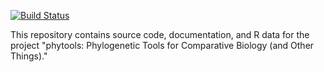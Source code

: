[![Build Status](https://travis-ci.org/liamrevell/phytools.svg?branch=master)](https://travis-ci.org/liamrevell/phytools)

This repository contains source code, documentation, and R data for the project "phytools: Phylogenetic Tools for Comparative Biology (and Other Things)."

